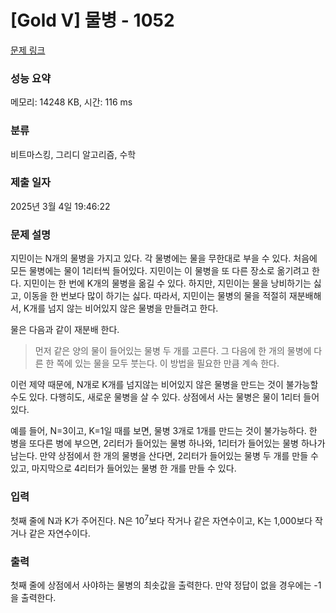 # [Gold V] 물병 - 1052 

[문제 링크](https://www.acmicpc.net/problem/1052) 

### 성능 요약

메모리: 14248 KB, 시간: 116 ms

### 분류

비트마스킹, 그리디 알고리즘, 수학

### 제출 일자

2025년 3월 4일 19:46:22

### 문제 설명

<p>지민이는 N개의 물병을 가지고 있다. 각 물병에는 물을 무한대로 부을 수 있다. 처음에 모든 물병에는 물이 1리터씩 들어있다. 지민이는 이 물병을 또 다른 장소로 옮기려고 한다. 지민이는 한 번에 K개의 물병을 옮길 수 있다. 하지만, 지민이는 물을 낭비하기는 싫고, 이동을 한 번보다 많이 하기는 싫다. 따라서, 지민이는 물병의 물을 적절히 재분배해서, K개를 넘지 않는 비어있지 않은 물병을 만들려고 한다.</p>

<p>물은 다음과 같이 재분배 한다.</p>

<blockquote>
<p>먼저 같은 양의 물이 들어있는 물병 두 개를 고른다. 그 다음에 한 개의 물병에 다른 한 쪽에 있는 물을 모두 붓는다. 이 방법을 필요한 만큼 계속 한다.</p>
</blockquote>

<p>이런 제약 때문에, N개로 K개를 넘지않는 비어있지 않은 물병을 만드는 것이 불가능할 수도 있다. 다행히도, 새로운 물병을 살 수 있다. 상점에서 사는 물병은 물이 1리터 들어있다.</p>

<p>예를 들어, N=3이고, K=1일 때를 보면, 물병 3개로 1개를 만드는 것이 불가능하다. 한 병을 또다른 병에 부으면, 2리터가 들어있는 물병 하나와, 1리터가 들어있는 물병 하나가 남는다. 만약 상점에서 한 개의 물병을 산다면, 2리터가 들어있는 물병 두 개를 만들 수 있고, 마지막으로 4리터가 들어있는 물병 한 개를 만들 수 있다.</p>

### 입력 

 <p>첫째 줄에 N과 K가 주어진다. N은 10<sup>7</sup>보다 작거나 같은 자연수이고, K는 1,000보다 작거나 같은 자연수이다.</p>

### 출력 

 <p>첫째 줄에 상점에서 사야하는 물병의 최솟값을 출력한다. 만약 정답이 없을 경우에는 -1을 출력한다.</p>

